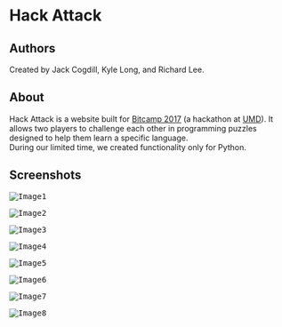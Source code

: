 # Hack Attack

## Authors

Created by Jack Cogdill, Kyle Long, and Richard Lee.

## About

Hack Attack is a website built for [Bitcamp 2017](http://bitca.mp/) (a hackathon at [UMD](https://www.umd.edu/)). It allows two players to challenge each other in programming puzzles designed to help them learn a specific language.  
During our limited time, we created functionality only for Python.

## Screenshots

<kbd>![Image1](http://i.imgur.com/8L7nQOt.png)</kbd>

<kbd>![Image2](http://i.imgur.com/VF4zg0c.png)</kbd>

<kbd>![Image3](http://i.imgur.com/b2Mb8Rj.png)</kbd>

<kbd>![Image4](http://i.imgur.com/8TTrVDd.png)</kbd>

<kbd>![Image5](http://i.imgur.com/H9IFnR7.png)</kbd>

<kbd>![Image6](http://i.imgur.com/qFqQpOp.png)</kbd>

<kbd>![Image7](http://i.imgur.com/lKcTWOv.png)</kbd>

<kbd>![Image8](http://i.imgur.com/zaFPXWd.png)</kbd>

